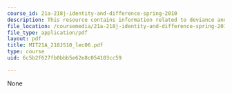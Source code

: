 ```yaml
---
course_id: 21a-218j-identity-and-difference-spring-2010
description: This resource contains information related to deviance and stigma.
file_location: /coursemedia/21a-218j-identity-and-difference-spring-2010/6c5b2f627fb0bbb5e62e8c054103cc59_MIT21A_218JS10_lec06.pdf
file_type: application/pdf
layout: pdf
title: MIT21A_218JS10_lec06.pdf
type: course
uid: 6c5b2f627fb0bbb5e62e8c054103cc59

---
```

None